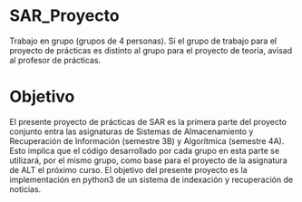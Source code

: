 # SAR_Proyecto
Trabajo en grupo (grupos de 4 personas). Si el grupo de trabajo para el proyecto de
prácticas es distinto al grupo para el proyecto de teoría, avisad al profesor de prácticas.
# Objetivo
El presente proyecto de prácticas de SAR es la primera parte del proyecto conjunto entra las
asignaturas de Sistemas de Almacenamiento y Recuperación de Información (semestre 3B)
y Algorítmica (semestre 4A). Esto implica que el código desarrollado por cada grupo en esta
parte se utilizará, por el mismo grupo, como base para el proyecto de la asignatura de ALT
el próximo curso.
El objetivo del presente proyecto es la implementación en python3 de un sistema de indexación
y recuperación de noticias. 
